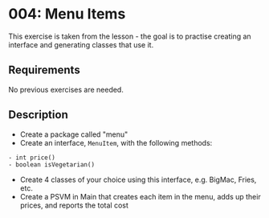 # 004: Menu Items

This exercise is taken from the lesson - the goal is to practise creating an interface and generating classes that use it.

## Requirements
No previous exercises are needed.

## Description
- Create a package called "menu"
- Create an interface, `MenuItem`, with the following methods:
```
- int price()
- boolean isVegetarian()
```
- Create 4 classes of your choice using this interface, e.g. BigMac, Fries, etc.
- Create a PSVM in Main that creates each item in the menu, adds up their prices, and reports the total cost
